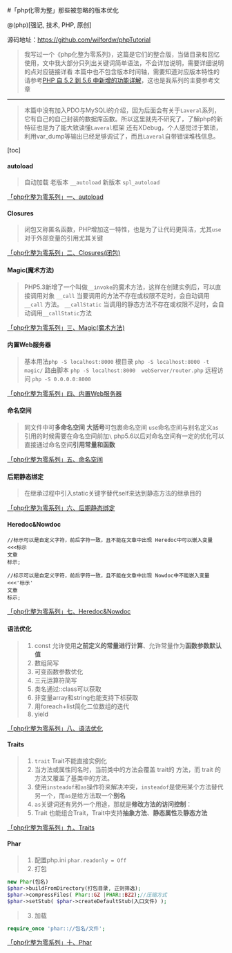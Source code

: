 #「php化零为整」那些被忽略的版本优化

@(php)[强记, 技术, PHP, 原创]

源码地址：https://github.com/wilfordw/phpTutorial

>我写过一个《php化整为零系列》，这篇是它们的整合版，当做目录和回忆使用，文中我大部分只列出关键词简单语法，不会详加说明，需要详细说明的点对应链接详看
>本篇中也不包含版本时间轴，需要知道对应版本特性的请参考[PHP 自 5.2 到 5.6 中新增的功能详解](https://segmentfault.com/a/1190000000403307#articleHeader13)，这也是我系列的主要参考文章

-------
>本篇中没有加入PDO与MySQLi的介绍，因为后面会有关于`Laveral`系列，它有自己的自己封装的数据库函数。所以这里就先不研究了，了解php的新特征也是为了能大致读懂`Laveral`框架
>还有XDebug，个人感觉过于繁琐，利用var_dump等输出已经足够调试了，而且`Laveral`自带错误堆栈信息。

[toc]

#### autoload
>自动加载 
>老版本 `__autoload`
>新版本 `spl_autoload`

[「php化整为零系列」一、autoload](https://app.yinxiang.com/shard/s1/nl/472663351/7bd310ff-979a-4e16-b92b-5caa1b8d3c60/)

####  Closures
>闭包又称匿名函数，PHP增加这一特性，也是为了让代码更简洁，尤其`use`对于外部变量的引用尤其关键

[「php化整为零系列」二、Closures(闭包)](https://app.yinxiang.com/shard/s1/nl/472663351/90c070eb-e26f-424c-b151-2e95b66c79d8/)

#### Magic(魔术方法)
>PHP5.3新增了一个叫做`__invoke`的魔术方法，这样在创建实例后，可以直接调用对象
>`__call` 当要调用的方法不存在或权限不足时，会自动调用`__call` 方法。
`__callStatic` 当调用的静态方法不存在或权限不足时，会自动调用`__callStatic`方法

[「php化整为零系列」三、Magic(魔术方法)](https://app.yinxiang.com/shard/s1/nl/472663351/d4555310-b4e1-4c01-90e9-bf5a0cc85701/)

#### 内置Web服务器
> 基本用法`php -S localhost:8000`
> 根目录 `php -S localhost:8000 -t magic/`
> 路由脚本 `php -S localhost:8000  webServer/router.php`
> 远程访问 `php -S 0.0.0.0:8000`

[「php化整为零系列」四、内置Web服务器](https://app.yinxiang.com/shard/s1/nl/472663351/eba0b7ff-b2a2-4f66-97f7-39517f215b84/)

#### 命名空间
>同文件中可**多命名空间**
>**大括号**可包裹命名空间
>`use`命名空间与别名定义`as`
>引用的时候需要在命名空间前加`\`
>php5.6以后对命名空间有一定的优化可以直接通过命名空间**引用常量和函数**

[「php化整为零系列」五、命名空间](https://app.yinxiang.com/shard/s1/nl/472663351/7398115e-b5a6-41df-add3-44133f994776/)

#### 后期静态绑定
>在继承过程中引入static关键字替代self来达到静态方法的继承目的

[「php化整为零系列」六、后期静态绑定](https://app.yinxiang.com/shard/s1/nl/472663351/ffdcca48-e7e5-4823-8206-378f89334efd/)

#### Heredoc&Nowdoc

```
//标示可以是自定义字符，前后字符一致，且不能在文章中出现 Heredoc中可以嵌入变量
<<<标示
文章
标示;
```

```
//标示可以是自定义字符，前后字符一致，且不能在文章中出现 Nowdoc中不能嵌入变量
<<<'标示'
文章
标示;
```

[「php化整为零系列」七、Heredoc&Nowdoc](https://app.yinxiang.com/shard/s1/nl/472663351/08330f91-575b-48fd-8f73-2dc101c39de2/)

#### 语法优化
>1. const 允许使用**之前定义的常量进行计算**、允许常量作为**函数参数默认值**
>2. 数组简写
>3. 可变函数参数优化
>4. 三元运算符简写
>5. 类名通过::class可以获取
>6. 非变量array和string也能支持下标获取
>7. 用foreach+list简化二位数组的迭代
>8. yield

[「php化整为零系列」八、语法优化](https://app.yinxiang.com/shard/s1/nl/472663351/eb2cda68-91b3-4f3b-8438-b06b399f05a8/)

#### Traits
>1. `trait`  Trait不能直接实例化
>2. 当方法或属性同名时，当前类中的方法会覆盖 trait的 方法，而 trait 的方法又覆盖了基类中的方法。
>3. 使用`insteadof`和`as`操作符来解决冲突，`insteadof`是使用某个方法替代另一个，而`as`是给方法取一个**别名**
>4. `as`关键词还有另外一个用途，那就是**修改方法的访问控制**：
>5. Trait 也能组合Trait，Trait中支持**抽象方法**、**静态属性**及**静态方法**

[「php化整为零系列」九、Traits](https://app.yinxiang.com/shard/s1/nl/472663351/c348290d-1e5b-4b29-b096-2f14524aac13/)

#### Phar
>1. 配置php.ini `phar.readonly = Off`
>2. 打包
	

```php
new Phar(包名)
$phar->buildFromDirectory(打包目录, 正则筛选);
$phar->compressFiles( Phar::GZ |PHAR::BZ2);//压缩方式
$phar->setStub( $phar->createDefaultStub(入口文件) );
```

>3. 加载

```php
require_once 'phar:://包名/文件';
```

[「php化整为零系列」十、Phar](https://app.yinxiang.com/shard/s1/nl/472663351/a9d86a0b-8228-4dc8-b9bc-0c8f0dbba887/)
